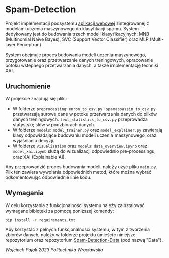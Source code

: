 # Spam-Detection

Projekt implementacji podsystemu [aplikacji webowej](https://github.com/wojciechpajak/Spam-Detection-Web-App) zintegrowanej z modelami uczenia maszynowego do klasyfikacji spamu. System dedykowany jest do budowania trzech modeli klasyfikacyjnych: MNB (Multinomial Naive Bayes), SVC (Support Vector Classifier) oraz MLP (Multi-layer Perceptron).

System obejmuje proces budowania modeli uczenia maszynowego, przygotowanie oraz przetwarzanie danych treningowych, opracowanie potoku wstępnego przetwarzania danych, a także implementację techniki XAI.

## Uruchomienie

W projekcie znajdują się pliki:

- W folderze `preprocessing`: `enron_to_csv.py` i `spamassassin_to_csv.py` przetwarzają surowe dane w potoku przetwarzania danych do plików danych treningowych. `text_statistics_to_csv.py` przeprowadza statystykę słów w podzbiorach danych.
- W folderze `models`: `model_trainer.py` oraz `model_explainer.py` zawierają klasy odpowiadające budowaniu modeli uczenia maszynowego, oraz wyjaśnianiu decyzji.
- W folderze `visualization` oraz `models`: `data_overview.ipynb` oraz `model_xai.ipynb` służą do wizualizacji odpowiednio pre-processingu, oraz XAI (Explainable AI).


Aby przeprowadzić proces budowania modeli, należy użyć pliku `main.py`. Plik ten zawiera wywołania odpowiednich metod, które można wybrać odkomentowując odpowiednie linie kodu.

## Wymagania

W celu korzystania z funkcjonalności systemu należy zainstalować wymagane bibioteki za pomocą poniższej komendy:

```bash
pip install -r requirements.txt
```

Aby korzystać z pełnych funkcjonalności systemu, w tym z tworzenia zbiorów danych, należy w folderze projektu umieścić niniejsze repozytorium oraz repozytorium [Spam-Detection-Data](https://github.com/wojciechpajak/Spam-Classification-Data) (pod nazwą "Data").

*Wojciech Pająk 2023 Politechnika Wrocławska*
